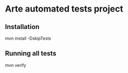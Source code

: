 Arte automated tests project
=============================

## Installation

mvn install -DskipTests

## Running all tests

mvn verify